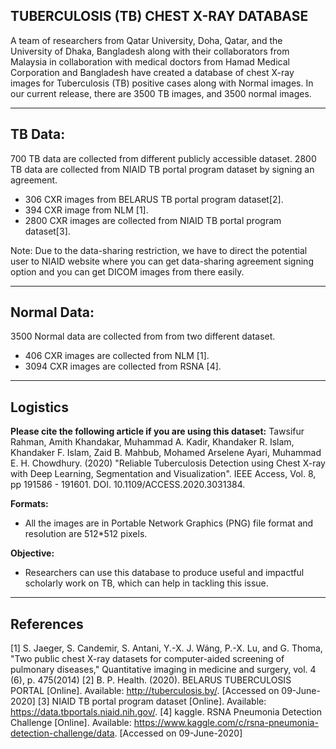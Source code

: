 ## TUBERCULOSIS (TB) CHEST X-RAY DATABASE

A team of researchers from Qatar University, Doha, Qatar, and the University of Dhaka, Bangladesh along with their collaborators from Malaysia in collaboration with medical doctors from Hamad Medical Corporation and Bangladesh have created a database of chest X-ray images for Tuberculosis (TB) positive cases along with Normal images. In our current release, there are 3500 TB images, and 3500 normal images.

---

## TB Data:

700 TB data are collected from different publicly accessible dataset. 2800 TB data are collected from NIAID TB portal program dataset by signing an agreement.
- 306 CXR images from BELARUS TB portal program dataset[2].
- 394 CXR image from NLM [1].
- 2800 CXR images are collected from NIAID TB portal program dataset[3]. 

Note: Due to the data-sharing restriction, we have to direct the potential user to NIAID website where you can get data-sharing agreement signing option and you can get DICOM images from there easily.

---

## Normal Data:
 
3500 Normal data are collected from from two different dataset.
- 406 CXR images are collected from NLM [1].
- 3094 CXR images are collected from RSNA [4].

---

## Logistics

**Please cite the following article if you are using this dataset:**
Tawsifur Rahman, Amith Khandakar, Muhammad A. Kadir, Khandaker R. Islam, Khandaker F. Islam, Zaid B. Mahbub, Mohamed Arselene Ayari, Muhammad E. H. Chowdhury. (2020) "Reliable Tuberculosis Detection using Chest X-ray with Deep Learning, Segmentation and Visualization". IEEE Access, Vol. 8, pp 191586 - 191601. DOI. 10.1109/ACCESS.2020.3031384.

**Formats:**
- All the images are in Portable Network Graphics (PNG) file format and resolution are 512*512 pixels.

**Objective:**
- Researchers can use this database to produce useful and impactful scholarly work on TB, which can help in tackling this issue. 

---

## References

[1] S. Jaeger, S. Candemir, S. Antani, Y.-X. J. Wáng, P.-X. Lu, and G. Thoma, "Two public chest X-ray datasets for computer-aided screening of pulmonary diseases," Quantitative imaging in medicine and surgery, vol. 4 (6), p. 475(2014)
[2] B. P. Health. (2020). BELARUS TUBERCULOSIS PORTAL [Online]. Available: http://tuberculosis.by/. [Accessed on 09-June-2020]
[3] NIAID TB portal program dataset [Online]. Available: https://data.tbportals.niaid.nih.gov/.
[4] kaggle. RSNA Pneumonia Detection Challenge [Online]. Available: https://www.kaggle.com/c/rsna-pneumonia-detection-challenge/data. [Accessed on 09-June-2020]

